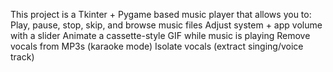 This project is a Tkinter + Pygame based music player that allows you to:
  Play, pause, stop, skip, and browse music files
  Adjust system + app volume with a slider
  Animate a cassette-style GIF while music is playing
  Remove vocals from MP3s (karaoke mode)
  Isolate vocals (extract singing/voice track)

  
